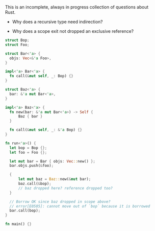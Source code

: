 This is an incomplete, always in progress collection of questions about Rust.

- Why does a recursive type need indirection?

- Why does a scope exit not dropped an exclusive reference?
```rust
struct Bop;
struct Foo;

struct Bar<'a> {
  objs: Vec<&'a Foo>,
}

impl<'a> Bar<'a> {
  fn call(&mut self, _: Bop) {}
}

struct Baz<'a> {
  bar: &'a mut Bar<'a>,
}

impl<'a> Baz<'a> {
  fn new(bar: &'a mut Bar<'a>) -> Self {
      Baz { bar }
  }

  fn call(&mut self, _: &'a Bop) {}
}

fn run<'a>() {
  let bop = Bop {};
  let foo = Foo {};

  let mut bar = Bar { objs: Vec::new() };
  bar.objs.push(&foo);

  {
      let mut baz = Baz::new(&mut bar);
      baz.call(&bop);
      // baz dropped here? reference dropped too?
  }

  // Borrow OK since baz dropped in scope above?
  // error[E0505]: cannot move out of `bop` because it is borrowed
  bar.call(bop);
}

fn main() {}
```

